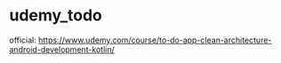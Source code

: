 # udemy_todo
official: https://www.udemy.com/course/to-do-app-clean-architecture-android-development-kotlin/
